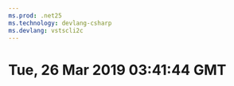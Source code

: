 ```yaml
---
ms.prod: .net25
ms.technology: devlang-csharp
ms.devlang: vstscli2c
---
```

# Tue, 26 Mar 2019 03:41:44 GMT

